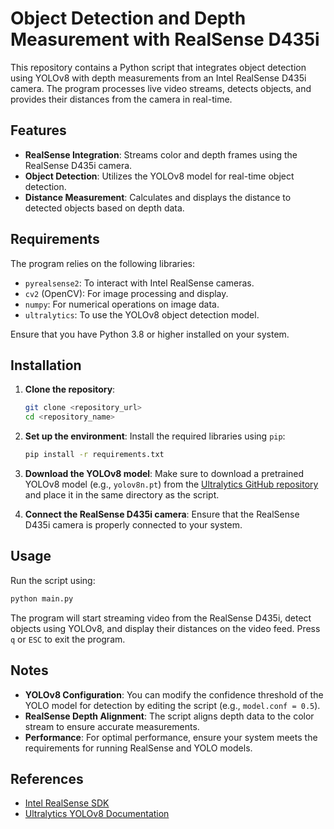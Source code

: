 # Object Detection and Depth Measurement with RealSense D435i

This repository contains a Python script that integrates object detection using YOLOv8 with depth measurements from an Intel RealSense D435i camera. The program processes live video streams, detects objects, and provides their distances from the camera in real-time.

## Features
- **RealSense Integration**: Streams color and depth frames using the RealSense D435i camera.
- **Object Detection**: Utilizes the YOLOv8 model for real-time object detection.
- **Distance Measurement**: Calculates and displays the distance to detected objects based on depth data.

## Requirements

The program relies on the following libraries:
- `pyrealsense2`: To interact with Intel RealSense cameras.
- `cv2` (OpenCV): For image processing and display.
- `numpy`: For numerical operations on image data.
- `ultralytics`: To use the YOLOv8 object detection model.

Ensure that you have Python 3.8 or higher installed on your system.

## Installation

1. **Clone the repository**:
   ```bash
   git clone <repository_url>
   cd <repository_name>
   ```

2. **Set up the environment**:
   Install the required libraries using `pip`:
   ```bash
   pip install -r requirements.txt
   ```

3. **Download the YOLOv8 model**:
   Make sure to download a pretrained YOLOv8 model (e.g., `yolov8n.pt`) from the [Ultralytics GitHub repository](https://github.com/ultralytics/ultralytics) and place it in the same directory as the script.

4. **Connect the RealSense D435i camera**:
   Ensure that the RealSense D435i camera is properly connected to your system.

## Usage

Run the script using:
```bash
python main.py
```

The program will start streaming video from the RealSense D435i, detect objects using YOLOv8, and display their distances on the video feed. Press `q` or `ESC` to exit the program.

## Notes

- **YOLOv8 Configuration**: You can modify the confidence threshold of the YOLO model for detection by editing the script (e.g., `model.conf = 0.5`).
- **RealSense Depth Alignment**: The script aligns depth data to the color stream to ensure accurate measurements.
- **Performance**: For optimal performance, ensure your system meets the requirements for running RealSense and YOLO models.

## References
- [Intel RealSense SDK](https://www.intelrealsense.com/sdk-2/)
- [Ultralytics YOLOv8 Documentation](https://github.com/ultralytics/ultralytics)


